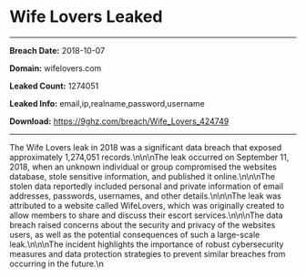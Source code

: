 # Wife Lovers Leaked

------------
**Breach Date:** 2018-10-07

**Domain:** wifelovers.com

**Leaked Count:** 1274051

**Leaked Info:** email,ip,realname,password,username

**Download:** https://9ghz.com/breach/Wife_Lovers_424749

------------
The Wife Lovers leak in 2018 was a significant data breach that exposed approximately 1,274,051 records.\n\n\nThe leak occurred on September 11, 2018, when an unknown individual or group compromised the websites database, stole sensitive information, and published it online.\n\n\nThe stolen data reportedly included personal and private information of email addresses, passwords, usernames, and other details.\n\n\nThe leak was attributed to a website called WifeLovers, which was originally created to allow members to share and discuss their escort services.\n\n\nThe data breach raised concerns about the security and privacy of the websites users, as well as the potential consequences of such a large-scale leak.\n\n\nThe incident highlights the importance of robust cybersecurity measures and data protection strategies to prevent similar breaches from occurring in the future.\n
